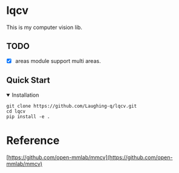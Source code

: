 # lqcv
This is my computer vision lib.

## TODO
- [X] areas module support multi areas.

## Quick Start

<details open>
<summary>Installation</summary>

```shell
git clone https://github.com/Laughing-q/lqcv.git
cd lqcv
pip install -e .
```

</details>

# Reference
[https://github.com/open-mmlab/mmcv](https://github.com/open-mmlab/mmcv)
